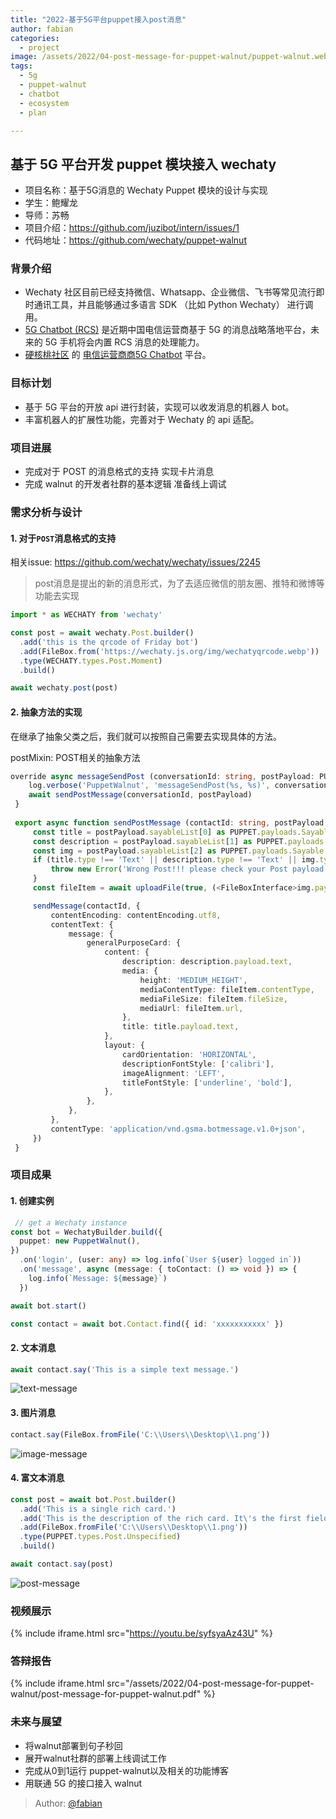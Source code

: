 ```yaml
---
title: "2022-基于5G平台puppet接入post消息"
author: fabian
categories:
  - project
image: /assets/2022/04-post-message-for-puppet-walnut/puppet-walnut.webp
tags:
  - 5g
  - puppet-walnut
  - chatbot
  - ecosystem
  - plan

---
```


## 基于 5G 平台开发 puppet 模块接入 wechaty

- 项目名称：基于5G消息的 Wechaty Puppet 模块的设计与实现
- 学生：鲍耀龙
- 导师：苏畅
- 项目介绍：<https://github.com/juzibot/intern/issues/1>
- 代码地址：<https://github.com/wechaty/puppet-walnut>

### 背景介绍

- Wechaty 社区目前已经支持微信、Whatsapp、企业微信、飞书等常见流行即时通讯工具，并且能够通过多语言 SDK （比如 Python Wechaty） 进行调用。
- [5G Chatbot (RCS)](https://wechaty.js.org/2021/03/27/rcs-messaging-chatbot/) 是近期中国电信运营商基于 5G 的消息战略落地平台，未来的 5G 手机将会内置 RCS 消息的处理能力。
- [硬核桃社区](https://www.5g-msg.com/#/) 的 [电信运营商商5G Chatbot](https://wechaty.js.org/2021/03/27/rcs-messaging-chatbot/) 平台。

### 目标计划

- 基于 5G 平台的开放 api 进行封装，实现可以收发消息的机器人 bot。
- 丰富机器人的扩展性功能，完善对于 Wechaty 的 api 适配。

### 项目进展

- 完成对于 POST 的消息格式的支持 实现卡片消息
- 完成 walnut 的开发者社群的基本逻辑 准备线上调试

### 需求分析与设计

#### 1. 对于`POST`消息格式的支持

相关issue: <https://github.com/wechaty/wechaty/issues/2245>

> post消息是提出的新的消息形式，为了去适应微信的朋友圈、推特和微博等功能去实现

```ts
import * as WECHATY from 'wechaty'

const post = await wechaty.Post.builder()
  .add('this is the qrcode of Friday bot')
  .add(FileBox.from('https://wechaty.js.org/img/wechatyqrcode.webp'))
  .type(WECHATY.types.Post.Moment)
  .build()

await wechaty.post(post)
```

#### 2. 抽象方法的实现

在继承了抽象父类之后，我们就可以按照自己需要去实现具体的方法。

postMixin: POST相关的抽象方法

```ts
override async messageSendPost (conversationId: string, postPayload: PUPPET.payloads.Post): Promise<void> {
    log.verbose('PuppetWalnut', 'messageSendPost(%s, %s)', conversationId, postPayload)
    await sendPostMessage(conversationId, postPayload)
 }
 
 export async function sendPostMessage (contactId: string, postPayload: PUPPET.payloads.Post) {
     const title = postPayload.sayableList[0] as PUPPET.payloads.Sayable
     const description = postPayload.sayableList[1] as PUPPET.payloads.Sayable
     const img = postPayload.sayableList[2] as PUPPET.payloads.Sayable
     if (title.type !== 'Text' || description.type !== 'Text' || img.type !== 'Attachment') {
         throw new Error('Wrong Post!!! please check your Post payload to make sure it right')
     }
     const fileItem = await uploadFile(true, (<FileBoxInterface>img.payload.filebox))

     sendMessage(contactId, {
         contentEncoding: contentEncoding.utf8,
         contentText: {
             message: {
                 generalPurposeCard: {
                     content: {
                         description: description.payload.text,
                         media: {
                             height: 'MEDIUM_HEIGHT',
                             mediaContentType: fileItem.contentType,
                             mediaFileSize: fileItem.fileSize,
                             mediaUrl: fileItem.url,
                         },
                         title: title.payload.text,
                     },
                     layout: {
                         cardOrientation: 'HORIZONTAL',
                         descriptionFontStyle: ['calibri'],
                         imageAlignment: 'LEFT',
                         titleFontStyle: ['underline', 'bold'],
                     },
                 },
             },
         },
         contentType: 'application/vnd.gsma.botmessage.v1.0+json',
     })
 }
```

### 项目成果

#### 1. 创建实例

```ts
 // get a Wechaty instance
const bot = WechatyBuilder.build({
  puppet: new PuppetWalnut(),
}) 
  .on('login', (user: any) => log.info(`User ${user} logged in`))
  .on('message', async (message: { toContact: () => void }) => {
    log.info(`Message: ${message}`)
  })

await bot.start()

const contact = await bot.Contact.find({ id: 'xxxxxxxxxxx' })
```

#### 2. 文本消息

```ts
await contact.say('This is a simple text message.')
```

![text-message](https://user-images.githubusercontent.com/60428924/163546259-67dfa5a1-521a-4d87-bfbf-af4e09dabf7e.jpg)

#### 3. 图片消息

```ts
contact.say(FileBox.fromFile('C:\\Users\\Desktop\\1.png'))
```

![image-message](https://user-images.githubusercontent.com/60428924/163546352-1d573b86-65ee-474e-baf3-008ffe608a8d.jpg)

#### 4. 富文本消息

```ts
const post = await bot.Post.builder()
  .add('This is a single rich card.')
  .add('This is the description of the rich card. It\'s the first field that will be truncated if it exceeds the maximum width or height of a card.')
  .add(FileBox.fromFile('C:\\Users\\Desktop\\1.png'))
  .type(PUPPET.types.Post.Unspecified)
  .build()

await contact.say(post)
```

![post-message](https://user-images.githubusercontent.com/60428924/163787857-fcde1562-c021-4e80-8a10-238e9615e3c7.jpg)

### 视频展示

{% include iframe.html src="https://youtu.be/syfsyaAz43U" %}

### 答辩报告

{% include iframe.html src="/assets/2022/04-post-message-for-puppet-walnut/post-message-for-puppet-walnut.pdf" %}

### 未来与展望

- 将walnut部署到句子秒回
- 展开walnut社群的部署上线调试工作
- 完成从0到1运行 puppet-walnut以及相关的功能博客
- 用联通 5G 的接口接入 walnut

> Author: [@fabian](https://github.com/fabian4)

